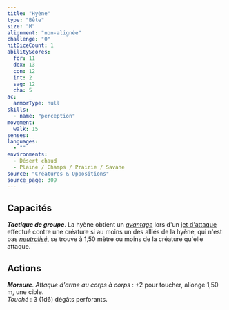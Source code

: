```yaml
---
title: "Hyène"
type: "Bête"
size: "M"
alignment: "non-alignée"
challenge: "0"
hitDiceCount: 1
abilityScores:
  for: 11
  dex: 13
  con: 12
  int: 2
  sag: 12
  cha: 5
ac:
  armorType: null
skills:
  - name: "perception"
movement:
  walk: 15
senses:
languages:
  - ""
environments:
  - Désert chaud
  - Plaine / Champs / Prairie / Savane
source: "Créatures & Oppositions"
source_page: 309
---
```

## Capacités
_**Tactique de groupe**_. La hyène obtient un [_avantage_](/utiliser-les-caracteristiques/#avantage-et-desavantage) lors d'un [jet d'attaque](/combattre/#jets-d-attaque) effectué contre une créature si au moins un des alliés de la hyène, qui n'est pas [_neutralisé_](/gerer-la-sante-du-personnage/#neutralise), se trouve à 1,50 mètre ou moins de la créature qu'elle attaque.

## Actions
_**Morsure**_. _Attaque d'arme au corps à corps_ : +2 pour toucher, allonge 1,50 m, une cible.  
_Touché_ : 3 (1d6) dégâts perforants.
